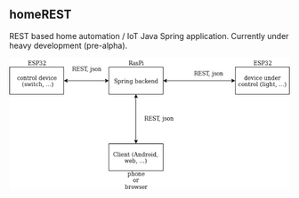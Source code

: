 ## homeREST ## 

REST based home automation / IoT Java Spring application. Currently under heavy development (pre-alpha).

![System description](images/homeREST.png?raw=true "diagram")
